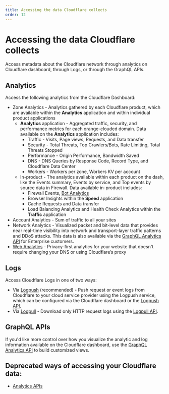 ```yaml
---
title: Accessing the data Cloudflare collects
order: 12
---
```


# Accessing the data Cloudflare collects

Access metadata about the Cloudflare network through analytics on Cloudflare dashboard, through Logs, or through the GraphQL APIs.

## Analytics

Access the following analytics from the Cloudflare Dashboard:

* Zone Analytics - Analytics gathered by each Cloudflare product, which are available within the **Analytics** application and within individual product applications
  * **Analytics** application - Aggregated traffic, security, and performance metrics for each orange-clouded domain. Data available on the **Analytics** application includes:
    * Traffic - Visits, Page views, Requests, and Data transfer
    * Security - Total Threats, Top Crawlers/Bots, Rate Limiting, Total Threats Stopped
    * Performance - Origin Performance, Bandwidth Saved
    * DNS - DNS Queries by Response Code, Record Type, and Cloudflare Data Center
    * Workers - Workers per zone, Workers KV per account
  * In-product - The analytics available within each product on the dash, like the Events summary, Events by service, and Top events by source data in Firewall. Data available in-product includes:
    * Firewall Events, [Bot Analytics](https://developers.cloudflare.com/bots/bot-analytics)
    * Browser Insights within the **Speed** application
    * Cache Requests and Data transfer
    * Load Balancing Analytics and Health Check Analytics within the **Traffic** application
* Account Analytics - Sum of traffic to all your sites
* Network Analytics - Visualized packet and bit-level data that provides near real-time visibility into network and transport-layer traffic patterns and DDoS attacks. This data is also available via the [GraphQL Analytics API](https://developers.cloudflare.com/analytics/graphql-api) for Enterprise customers.
* [Web Analytics](https://developers.cloudflare.com/analytics/web-analytics) - Privacy-first analytics for your website that doesn't require changing your DNS or using Cloudflare’s proxy

## Logs
Access Cloudflare Logs in one of two ways:

* Via [Logpush](https://developers.cloudflare.com/logs/logpush) (recommended) - Push request or event logs from Cloudflare to your cloud service provider using the Logpush service, which can be configured via the Cloudflare dashboard or the [Logpush API](https://api.cloudflare.com/#logpush-jobs).
* Via [Logpull](https://developers.cloudflare.com/logs/logpull-api) - Download only HTTP request logs using the [Logpull API](https://api.cloudflare.com/#logs-received-properties).

## GraphQL APIs
If you'd like more control over how you visualize the analytic and log information available on the Cloudflare dashboard, use the [GraphQL Analytics API](https://developers.cloudflare.com/analytics/graphql-api) to build customized views.

## Deprecated ways of accessing your Cloudflare data:
* [Analytics APIs](https://api.cloudflare.com/#zone-analytics-properties)
